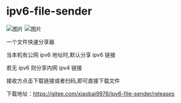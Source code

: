 # ipv6-file-sender
![图片](https://github.com/xiaobai9978/ipv6-file-sender/assets/11792557/1f923c2a-a743-4863-b4e3-9f8b5cf9dc5b)
![图片](https://github.com/xiaobai9978/ipv6-file-sender/assets/11792557/53e72263-52f8-4ba8-b31a-77425cac78a9)

一个文件快速分享器

当本机有公网 ipv6 地址时,默认分享 ipv6 链接

若无 ipv6 则分享内网 ipv4 链接

接收方点击下载链接或者扫码,即可直接下载文件


下载地址：https://gitee.com/xiaobai9978/ipv6-file-sender/releases
